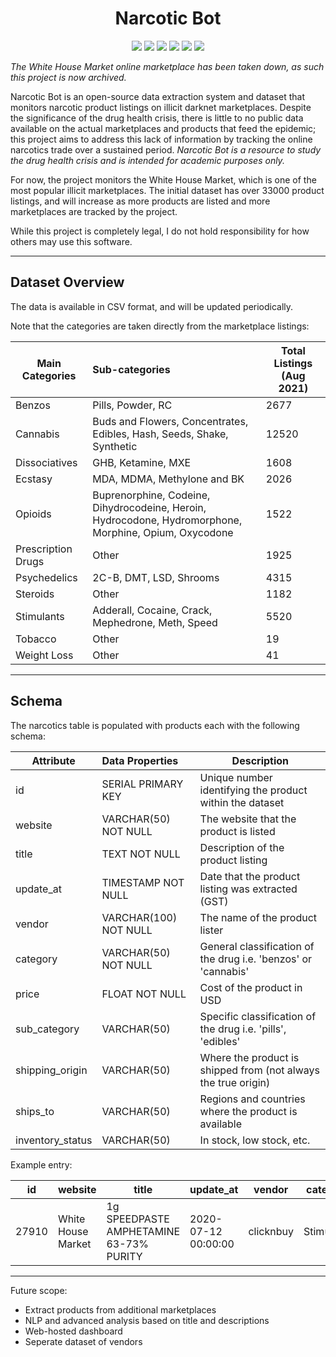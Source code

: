 <h1 align="center"> Narcotic Bot</h1>

<p align="center" >
</p>

<p align="center">

<img src="https://camo.githubusercontent.com/4ec342876a40b53ffc6230a41196528690f9f42b1098fd354df46c649720b4c6/68747470733a2f2f696d672e736869656c64732e696f2f7374617469632f76313f7374796c653d666f722d7468652d6261646765266d6573736167653d446f636b657226636f6c6f723d323439364544266c6f676f3d446f636b6572266c6f676f436f6c6f723d464646464646266c6162656c3d">
  
<img src="https://camo.githubusercontent.com/0d38b6315bf13f3cae659b1e1c4d966d767a1c107ee017db5b5c8ed77af62e8d/68747470733a2f2f696d672e736869656c64732e696f2f7374617469632f76313f7374796c653d666f722d7468652d6261646765266d6573736167653d4f70656e2b41636365737326636f6c6f723d463638323132266c6f676f3d4f70656e2b416363657373266c6f676f436f6c6f723d464646464646266c6162656c3d">
  
<img src="https://camo.githubusercontent.com/9e84c0c211dfc29162133715e87b2e359a9301d7a8b90d0fc15299d417416569/68747470733a2f2f696d672e736869656c64732e696f2f7374617469632f76313f7374796c653d666f722d7468652d6261646765266d6573736167653d4f70656e2b536f757263652b496e697469617469766526636f6c6f723d334441363339266c6f676f3d4f70656e2b536f757263652b496e6974696174697665266c6f676f436f6c6f723d464646464646266c6162656c3d">
 
<img src="https://camo.githubusercontent.com/3df944c2b99f86f1361df72285183e890f11c52d36dfcd3c2844c6823c823fc1/68747470733a2f2f696d672e736869656c64732e696f2f7374617469632f76313f7374796c653d666f722d7468652d6261646765266d6573736167653d507974686f6e26636f6c6f723d333737364142266c6f676f3d507974686f6e266c6f676f436f6c6f723d464646464646266c6162656c3d">

<img src="https://camo.githubusercontent.com/f14087986b1e42f4fd93d7f1d266c0b059236febb6f9f052311f60de2c0309da/68747470733a2f2f696d672e736869656c64732e696f2f7374617469632f76313f7374796c653d666f722d7468652d6261646765266d6573736167653d546f722b50726f6a65637426636f6c6f723d374534373938266c6f676f3d546f722b50726f6a656374266c6f676f436f6c6f723d464646464646266c6162656c3d">

<img src="https://img.shields.io/github/license/adamlabrash/Narcotic-Bot">
  
</p>

*The White House Market online marketplace has been taken down, as such this project is now archived.*

Narcotic Bot is an open-source data extraction system and dataset that monitors narcotic product listings on illicit darknet marketplaces. Despite the significance of the drug health crisis, there is little to no public data available on the actual marketplaces and products that feed the epidemic; this project aims to address this lack of information by tracking the online narcotics trade over a sustained period. *Narcotic Bot is a resource to study the drug health crisis and is intended for academic purposes only.*

For now, the project monitors the White House Market, which is one of the most popular illicit marketplaces. The initial dataset has over 33000 product listings, and will increase as more products are listed and more marketplaces are tracked by the project.

While this project is completely legal, I do not hold responsibility for how others may use this software.

-----

## Dataset Overview

The data is available in CSV format, and will be updated periodically.

Note that the categories are taken directly from the marketplace listings:


| Main Categories        | Sub-categories           | Total Listings (Aug 2021) |
| ------------- |:-------------| ---|
| Benzos      | Pills, Powder, RC | 2677 |
| Cannabis      | Buds and Flowers, Concentrates, Edibles, Hash, Seeds, Shake, Synthetic    | 12520 |
| Dissociatives | GHB, Ketamine, MXE     | 1608 |
| Ecstasy      | MDA, MDMA, Methylone and BK     | 2026 |
| Opioids | Buprenorphine, Codeine, Dihydrocodeine, Heroin, Hydrocodone, Hydromorphone, Morphine, Opium, Oxycodone    | 1522 |
| Prescription Drugs      | Other      | 1925 |
| Psychedelics | 2C-B, DMT, LSD, Shrooms      | 4315 |
| Steroids      | Other      | 1182 |
| Stimulants | Adderall, Cocaine, Crack, Mephedrone, Meth, Speed     | 5520 |
| Tobacco      | Other      | 19 |
| Weight Loss | Other      | 41 |


-----

## Schema

The narcotics table is populated with products each with the following schema:

| Attribute | Data Properties | Description |
| ----- |:-----| ------------|
| id | SERIAL PRIMARY KEY | Unique number identifying the product within the dataset|
| website | VARCHAR(50) NOT NULL | The website that the product is listed |
| title | TEXT NOT NULL | Description of the product listing |
| update_at | TIMESTAMP NOT NULL | Date that the product listing was extracted (GST) |
| vendor | VARCHAR(100) NOT NULL | The name of the product lister |
| category | VARCHAR(50) NOT NULL | General classification of the drug i.e. 'benzos' or 'cannabis'|
| price | FLOAT NOT NULL | Cost of the product in USD |
| sub_category | VARCHAR(50) | Specific classification of the drug i.e. 'pills', 'edibles' |
| shipping_origin | VARCHAR(50) | Where the product is shipped from (not always the true origin) |
| ships_to | VARCHAR(50) | Regions and countries where the product is available |
| inventory_status | VARCHAR(50) | In stock, low stock, etc. |


Example entry:

| id | website | title | update_at | vendor | category | price | sub_category | shipping_origin | ships_to | inventory_status |
|--- | --- | --- | --- | --- | --- | --- | --- | --- | --- | --- |
| 27910 | White House Market | 1g SPEEDPASTE AMPHETAMINE 63-73% PURITY | 2020-07-12 00:00:00 | clicknbuy | Stimulants | 9.24 | Speed | Netherlands | Worldwide | In stock |


-----

Future scope:
* Extract products from additional marketplaces
* NLP and advanced analysis based on title and descriptions
* Web-hosted dashboard
* Seperate dataset of vendors
